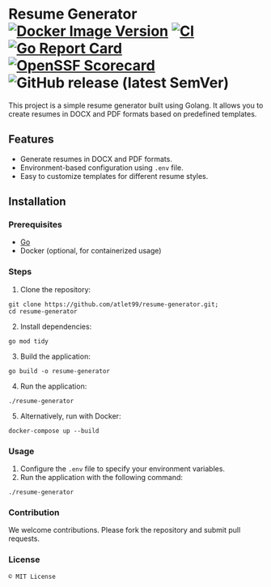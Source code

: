 # Resume Generator [![Docker Image Version](https://img.shields.io/docker/v/zetfolder17/resume-generator?label=Docker%20Image&sort=semver)](https://hub.docker.com/r/zetfolder17/resume-generator) [![CI](https://github.com/atlet99/resume-generator/actions/workflows/ci-builds-and-releases.yml/badge.svg)](https://github.com/atlet99/resume-generator/actions/workflows/ci-builds-and-releases.yml) [![Go Report Card](https://goreportcard.com/badge/github.com/atlet99/resume-generator)](https://goreportcard.com/report/github.com/atlet99/resume-generator) [![OpenSSF Scorecard](https://api.securityscorecards.dev/projects/github.com/atlet99/resume-generator/badge)](https://securityscorecards.dev/viewer/?uri=github.com/atlet99/resume-generator) ![GitHub release (latest SemVer)](https://img.shields.io/github/v/release/atlet99/resume-generator?sort=semver)

This project is a simple resume generator built using Golang. It allows you to create resumes in DOCX and PDF formats based on predefined templates.

## Features
- Generate resumes in DOCX and PDF formats.
- Environment-based configuration using `.env` file.
- Easy to customize templates for different resume styles.

## Installation
### Prerequisites
- [Go](https://golang.org/doc/install)
- Docker (optional, for containerized usage)

### Steps
1. Clone the repository:
```shell
git clone https://github.com/atlet99/resume-generator.git;
cd resume-generator
```
2. Install dependencies:
```shell
go mod tidy
```
3. Build the application:
```shell
go build -o resume-generator
```
4. Run the application:
```shell
./resume-generator
```
5. Alternatively, run with Docker:
```shell
docker-compose up --build
```

### Usage

1. Configure the `.env` file to specify your environment variables.
2. Run the application with the following command:
```shell
./resume-generator
```

### Contribution

We welcome contributions. Please fork the repository and submit pull requests.

### License

```shell
© MIT License
```